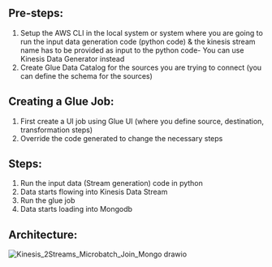 ## Pre-steps:

1. Setup the AWS CLI in the local system or system where you are going to run the input data generation code (python code) & the kinesis stream name has to be provided as input to the python code- You can use Kinesis Data Generator instead
2. Create Glue Data Catalog for the sources you are trying to connect (you can define the schema for the sources)

## Creating a Glue Job:

1. First create a UI job using Glue UI (where you define source, destination, transformation steps)
2. Override the code generated to change the necessary steps

## Steps:

1. Run the input data (Stream generation) code in python
2. Data starts flowing into Kinesis Data Stream
3. Run the glue job
4. Data starts loading into Mongodb

## Architecture:

![Kinesis_2Streams_Microbatch_Join_Mongo drawio](https://user-images.githubusercontent.com/82138543/235252665-133abb7f-9b58-4709-8c1d-b0082ee0ae43.png)

